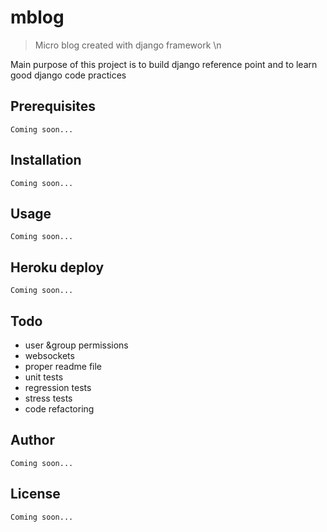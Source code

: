 # mblog
> Micro blog created with django framework \n

Main purpose of this project is to build django reference point and to learn good django code practices

## Prerequisites
	Coming soon...

## Installation
	Coming soon...

## Usage
	Coming soon...

## Heroku deploy
	Coming soon...

## Todo
+ user &group permissions
+ websockets
+ proper readme file
+ unit tests
+ regression tests
+ stress tests
+ code refactoring

## Author
	Coming soon...

## License
	Coming soon...
